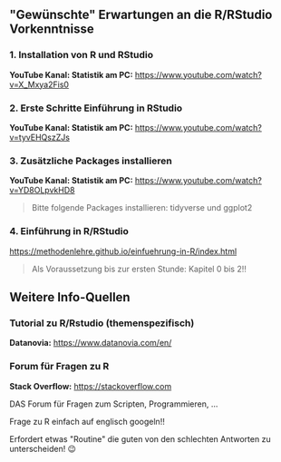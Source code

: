 ## "Gewünschte" Erwartungen an die R/RStudio Vorkenntnisse

### 1. Installation von R und RStudio
**YouTube Kanal: Statistik am PC:** https://www.youtube.com/watch?v=X_Mxya2Fis0

### 2. Erste Schritte Einführung in RStudio
**YouTube Kanal: Statistik am PC:** https://www.youtube.com/watch?v=tyvEHQszZJs

### 3. Zusätzliche Packages installieren
**YouTube Kanal: Statistik am PC:** https://www.youtube.com/watch?v=YD8OLpvkHD8

> Bitte folgende Packages installieren: tidyverse und ggplot2


### 4. Einführung in R/RStudio
https://methodenlehre.github.io/einfuehrung-in-R/index.html

> Als Voraussetzung bis zur ersten Stunde: Kapitel 0 bis 2!! 


## Weitere Info-Quellen

### Tutorial zu R/Rstudio (themenspezifisch)
**Datanovia:** https://www.datanovia.com/en/


### Forum für Fragen zu R
**Stack Overflow:** https://stackoverflow.com

DAS Forum für Fragen zum Scripten, Programmieren, ...

Frage zu R einfach auf englisch googeln!! 

Erfordert etwas "Routine" die guten von den schlechten Antworten zu unterscheiden! :wink:


